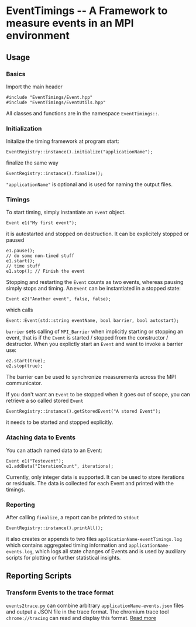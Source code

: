 # EventTimings -- A Framework to measure events in an MPI environment

## Usage

### Basics
Import the main header
```
#include "EventTimings/Event.hpp"
#include "EventTimings/EventUtils.hpp"
```
All classes and functions are in the namespace `EventTimings::`.

### Initialization
Initalize the timing framework at program start:
```
EventRegistry::instance().initialize("applicationName");
```
finalize the same way
```
EventRegistry::instance().finalize();
```
`"applicationName"` is optional and is used for naming the output files.

### Timings
To start timing, simply instantiate an `Event` object.
```
Event e1("My first event");
```
it is autostarted and stopped on destruction. It can be explicitely stopped or paused
```
e1.pause();
// do some non-timed stuff
e1.start();
// time stuff
e1.stop(); // Finish the event
```
Stopping and restarting the `Event` counts as two events, whereas pausing simply stops and timing.
An `Event` can be instantiated in a stopped state:
```
Event e2("Another event", false, false);
```
which calls
```
Event::Event(std::string eventName, bool barrier, bool autostart);
```
`barrier` sets calling of `MPI_Barrier` when implicitly starting or stopping an event, that is if the `Event` is started / stopped from the constructor / destructor.
When you explictly start an `Event` and want to invoke a barrier use:
```
e2.start(true);
e2.stop(true);
```
The barrier can be used to synchronize measurements across the MPI communicator.

If you don't want an `Event` to be stopped when it goes out of scope, you can retrieve a so called stored `Event`
```
EventRegistry::instance().getStoredEvent("A stored Event");
```
it needs to be started and stopped explicitly.

### Ataching data to Events
You can attach named data to an Event:
```
Event e1("Testevent");
e1.addData("IterationCount", iterations);
```
Currently, only integer data is supported. It can be used to store iterations or residuals. The data is collected for each Event and printed with the timings.

### Reporting
After calling `finalize`, a report can be printed to `stdout`
```
EventRegistry::instance().printAll();
```
it also creates or appends to two files `applicationName-eventTimings.log` which contains aggregated timing information and `applicationName-events.log`, which logs all state changes of Events and is used by auxiliary scripts for plotting or further statistical insights. 

## Reporting Scripts
### Transform Events to the trace format
`events2trace.py` can combine arbitrary `applicationName-events.json` files and output a JSON file in the trace format.
The chromium trace tool `chrome://tracing` can read and display this format. [Read more](events2trace.md)

